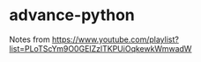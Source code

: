 # advance-python

Notes from https://www.youtube.com/playlist?list=PLoTScYm9O0GEIZzlTKPUiOqkewkWmwadW